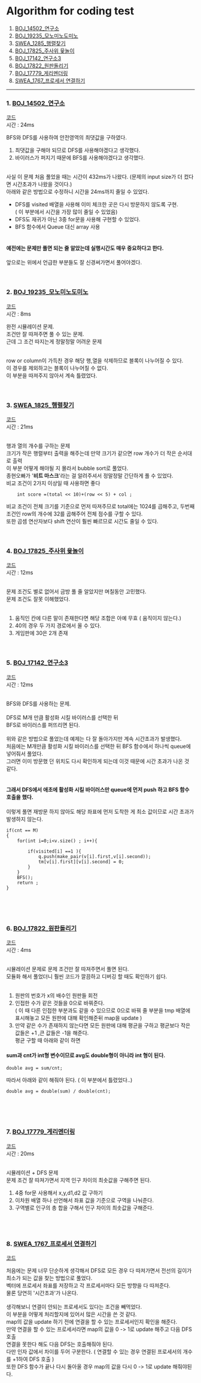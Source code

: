 # Algorithm for coding test


1. [BOJ_14502_연구소](#1-BOJ_14502_연구소)
2. [BOJ_19235_모노미노도미노](#2-BOJ_19235_모노미노도미노)
3. [SWEA_1285_행렬찾기](#3-SWEA_1825_행렬찾기)
4. [BOJ_17825_주사위 윷놀이](#4-BOJ_17825_주사위-윷놀이)
5. [BOJ_17142_연구소3](#5-BOJ_17142_연구소3)
6. [BOJ_17822_원판돌리기](#6-BOJ_17822_원판돌리기)
7. [BOJ_17779_게리멘더링](#7-BOJ_17779_게리멘더링)
8. [SWEA_1767_프로세서 연결하기](#8-SWEA_프로세서-연결하기)



---


### 1. [BOJ_14502_연구소](https://www.acmicpc.net/problem/14502)<br>
[코드](./BOJ_연구소.cpp)<br>
시간 : 24ms

BFS와 DFS를 사용하여 안전영역의 최댓값을 구하였다.<br>

1. 최댓값을 구해야 되므로 DFS를 사용해야겠다고 생각했다.<br>
2. 바이러스가 퍼지기 때문에 BFS를 사용해야겠다고 생각했다.<br><br>

사실 이 문제 처음 풀었을 때는 시간이 432ms가 나왔다. (문제의 input size가 더 컸다면 시간초과가 나왔을 것이다.)<br>
아래와 같은 방법으로 수정하니 시간을 24ms까지 줄일 수 있었다. <br>
* DFS를 visited 배열을 사용해 이미 체크한 곳은 다시 방문하지 않도록 구현.<br>
 ( 이 부분에서 시간을 가장 많이 줄일 수 있었음) <br>
* DFS도 재귀가 아닌 3중 for문을 사용해 구현할 수 있었다. <br>
* BFS 함수에서 Queue 대신 array 사용 <br><br>

#### 예전에는 문제만 풀면 되는 줄 알았는데 실행시간도 매우 중요하다고 한다. <br>
앞으로는 위에서 언급한 부분들도 잘 신경써가면서 풀어야겠다.<br><br><br>



### 2. [BOJ_19235_모노미노도미노](https://www.acmicpc.net/problem/19235)<br>
[코드](./BOJ_모노미노도미노.cpp)<br>
시간 : 8ms

완전 시뮬레이션 문제.<br>
조건만 잘 따져주면 풀 수 있는 문제.<br>
근데 그 조건 따지는게 정말정말 어려운 문제<br><br>

row or column이 가득찬 경우 해당 행,열을 삭제하므로 블록이 나누어질 수 있다.<br>
이 경우를 제외하고는 블록이 나누어질 수 없다.<br>
이 부분을 따져주지 않아서 계속 틀렸었다.<br><br><br>


### 3. [SWEA_1825_행렬찾기](https://swexpertacademy.com/main/code/problem/problemDetail.do?contestProbId=AV18LoAqItcCFAZN&categoryId=AV18LoAqItcCFAZN&categoryType=CODE)<br>
[코드](./SWEA_행렬찾기.cpp)<br>
시간 : 21ms <br><br>

행과 열의 개수를 구하는 문제<br>
크기가 작은 행렬부터 출력을 해주는데 만약 크기가 같으면 row 개수가 더 작은 순서대로 출력<br>
이 부분 어떻게 해야될 지 몰라서 bubble sort로 풀었다. <br>
종현오빠가 '**비트 마스크**'라는 걸 알려주셔서 정말정말 간단하게 풀 수 있었다. <br>
비교 조건이 2가지 이상일 때 사용하면 좋다 <br>

        int score =(total << 10)+(row << 5) + col ;
        
비교 조건이 전체 크기를 기준으로 먼저 따져주므로 total에는 1024를 곱해주고, 두번째 조건인 row의 개수에 32를 곱해주어 전체 점수를 구할 수 있다.<br>
또한 곱셈 연산자보다 shift 연산이 훨씬 빠르므로 시간도 줄일 수 있다. <br><br><br>

### 4. [BOJ_17825_주사위 윷놀이](https://www.acmicpc.net/problem/17825)<br>
[코드](./BOJ_주사위윷놀이.cpp)<br>
시간 : 12ms <br><br>

문제 조건도 별로 없어서 금방 풀 줄 알았지만 며칠동안 고민했다.<br>
문제 조건도 잘못 이해했었다.<br><br>

1. 움직인 칸에 다른 말이 존재한다면 해당 조합은 아예 무효 ( 움직이지 않는다.) <br>
2. 40의 경우 두 가지 경로에서 올 수 있다.<br>
3. 게임판에 30은 2개 존재<br><br><br>





### 5. [BOJ_17142_연구소3](https://www.acmicpc.net/problem/17142)<br>
[코드](./BOJ_연구소3.cpp)<br>
시간 : 12ms <br><br>


BFS와 DFS를 사용하는 문제.<br><br>
DFS로 M개 만큼 활성화 시킬 바이러스를 선택한 뒤<br>
BFS로 바이러스를 퍼뜨리면 된다.<br><br>
위와 같은 방법으로 풀었는데 예제는 다 잘 돌아가지만 계속 시간초과가 발생했다.<br>
처음에는 M개만큼 활성화 시킬 바이러스를 선택한 뒤 BFS 함수에서 하나씩 queue에 넣어줘서 풀었다. <br>
그러면 이미 방문했 던 위치도 다시 확인하게 되는데 이것 때문에 시간 초과가 나온 것 같다. <br><br>
#### 그래서 DFS에서 애초에 활성화 시킬 바이러스만 queue에 먼저 push 하고 BFS 함수 호출을 했다.<br>
이렇게 풀면 재방문 하지 않아도 해당 좌표에 먼저 도착한 게 최소 값이므로 시간 초과가 발생하지 않는다.<br>


    if(cnt == M)
    {   
        for(int i=0;i<v.size() ; i++){
            
            if(visited[i] ==1 ){
                q.push(make_pair(v[i].first,v[i].second));
                tm[v[i].first][v[i].second] = 0;
            }
        }
        BFS();
        return ;
    }


<br><br><br>



### 6. [BOJ_17822_원판돌리기](https://www.acmicpc.net/problem/17822)<br>
[코드](./BOJ_원판돌리기.cpp)<br>
시간 : 4ms <br><br>


시뮬레이션 문제로 문제 조건만 잘 따져주면서 풀면 된다.<br>
모듈화 해서 풀었더니 훨씬 코드가 깔끔하고 디버깅 할 때도 확인하기 쉽다.<br><br>
1. 원판의 번호가 x의 배수인 원판들 회전<br>
2. 인접한 수가 같은 것들을 0으로 바꿔준다. <br>
  ( 이 때 다른 인접한 부분과도 같을 수 있으므로 0으로 바꿔 줄 부분을 tmp 배열에 표시해놓고 모든 원판에 대해 확인해준뒤 map을 update ) <br>
3. 만약 같은 수가 존재하지 않는다면 모든 원판에 대해 평균을 구하고 평균보다 작은 값들은 +1 ,큰 값들은 -1을 해준다.<br>
 평균 구할 때 아래와 같이 하면 <br>

#### sum과 cnt가 int형 변수이므로 avg도 double형이 아니라 int 형이 된다. <br>

 
    double avg = sum/cnt;
 
 
 따라서 아래와 같이 해줘야 된다. ( 이 부분에서 틀렸었다..)<br>

    double avg = double(sum) / double(cnt);

<br><br><br>



### 7. [BOJ_17779_게리멘더링](https://www.acmicpc.net/problem/17779)<br>
[코드](./BOJ_게리맨더링2.cpp)<br>
시간 : 20ms <br><br>

시뮬레이션 + DFS 문제<br>
문제 조건 잘 따져가면서 지역 인구 차이의 최솟값을 구해주면 된다.<br>
1. 4중 for문 사용해서 x,y,d1,d2 값 구하기<br>
2. 이차원 배열 하나 선언해서 좌표 값을 기준으로 구역을 나눠준다.<br>
3. 구역별로 인구의 총 합을 구해서 인구 차이의 최솟값을 구해준다.<br>
<br><br><br>



### 8. [SWEA_1767_프로세서 연결하기](https://swexpertacademy.com/main/code/problem/problemDetail.do?contestProbId=AV4suNtaXFEDFAUf)

[코드](./SWEA_프로세스연결.cpp)<br>


처음에는 문제 너무 단순하게 생각해서 DFS로 모든 경우 다 따져가면서 전선의 길이가 최소가 되는 값을 찾는 방법으로 풀었다. <br>
벡터에 프로세서 좌표를 저장하고 각 프로세서마다 모든 방향을 다 따져준다. <br>
물론 당연히 '시간초과'가 나온다. <br><br>
생각해보니 연결이 안되는 프로세서도 있다는 조건을 빼먹었다. <br>
이 부분을 어떻게 처리할지에 있어서 많은 시간을 쓴 것 같다. <br>
map의 값을 update 하기 전에 연결을 할 수 있는 프로세서인지 확인을 해준다. <br>
만약 연결을 할 수 있는 프로세서라면 map의 값을 0 -> 1로 update 해주고 다음 DFS 호출 <br>
연결을 못한다 해도 다음 DFS는 호출해줘야 된다.<br>
다만 인자 값에서 차이를 두어 구분한다. ( 연결할 수 있는 경우 연결된 프로세서의 개수를 +1하여 DFS 호출 )  <br>
또한 DFS 함수가 끝나 다시 돌아올 경우 map의 값을 다시 0 -> 1로 update 해줘야된다. <br>
